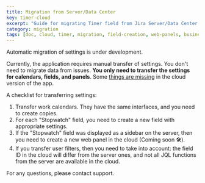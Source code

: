 ```yaml
---
title: Migration from Server/Data Center
key: timer-cloud
excerpt: "Guide for migrating Timer field from Jira Server/Data Center to Cloud with manual settings transfer and configuration checklist."
category: migration
tags: [doc, cloud, timer, migration, field-creation, web-panels, business-calendar]
---
```


Automatic migration of settings is under development.

Currently, the application requires manual transfer of settings.
You don't need to migrate data from issues. <b>You only need to transfer the settings for calendars, fields, and panels</b>.
Some [things are missing](/docs/stopwatch-cloud/featureDifferenceDocumentation/) in the cloud version of the app.

A checklist for transferring settings:
1. Transfer work calendars. They have the same interfaces, and you need to create copies.
2. For each "Stopwatch" field, you need to create a new field with appropriate settings.
3. If the "Stopwatch" field was displayed as a sidebar on the server, then you need to create a new web panel in the cloud (Coming soon 🛠).
4. If you transfer user filters, then you need to take into account: the field ID in the cloud will differ from the server ones, and not all JQL functions from the server are available in the cloud.


For any questions, please contact support.